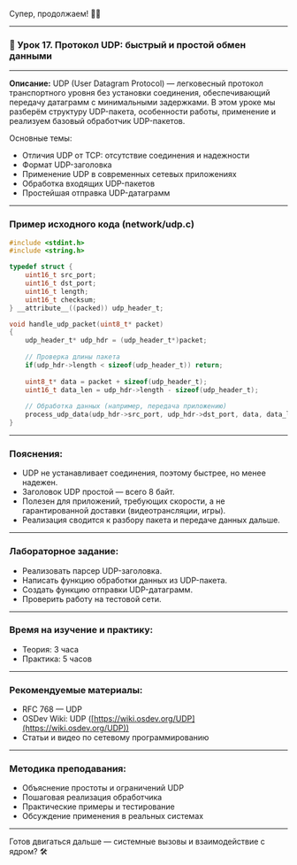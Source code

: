 Супер, продолжаем! 🚀🎉

---

### 🔹 Урок 17. Протокол UDP: быстрый и простой обмен данными

---

**Описание:**
UDP (User Datagram Protocol) — легковесный протокол транспортного уровня без установки соединения, обеспечивающий передачу датаграмм с минимальными задержками. В этом уроке мы разберём структуру UDP-пакета, особенности работы, применение и реализуем базовый обработчик UDP-пакетов.

Основные темы:

* Отличия UDP от TCP: отсутствие соединения и надежности
* Формат UDP-заголовка
* Применение UDP в современных сетевых приложениях
* Обработка входящих UDP-пакетов
* Простейшая отправка UDP-датаграмм

---

### Пример исходного кода (network/udp.c)

```c
#include <stdint.h>
#include <string.h>

typedef struct {
    uint16_t src_port;
    uint16_t dst_port;
    uint16_t length;
    uint16_t checksum;
} __attribute__((packed)) udp_header_t;

void handle_udp_packet(uint8_t* packet)
{
    udp_header_t* udp_hdr = (udp_header_t*)packet;
    
    // Проверка длины пакета
    if(udp_hdr->length < sizeof(udp_header_t)) return;
    
    uint8_t* data = packet + sizeof(udp_header_t);
    uint16_t data_len = udp_hdr->length - sizeof(udp_header_t);
    
    // Обработка данных (например, передача приложению)
    process_udp_data(udp_hdr->src_port, udp_hdr->dst_port, data, data_len);
}
```

---

### Пояснения:

* UDP не устанавливает соединения, поэтому быстрее, но менее надежен.
* Заголовок UDP простой — всего 8 байт.
* Полезен для приложений, требующих скорости, а не гарантированной доставки (видеотрансляции, игры).
* Реализация сводится к разбору пакета и передаче данных дальше.

---

### Лабораторное задание:

* Реализовать парсер UDP-заголовка.
* Написать функцию обработки данных из UDP-пакета.
* Создать функцию отправки UDP-датаграмм.
* Проверить работу на тестовой сети.

---

### Время на изучение и практику:

* Теория: 3 часа
* Практика: 5 часов

---

### Рекомендуемые материалы:

* RFC 768 — UDP
* OSDev Wiki: UDP ([https://wiki.osdev.org/UDP](https://wiki.osdev.org/UDP))
* Статьи и видео по сетевому программированию

---

### Методика преподавания:

* Объяснение простоты и ограничений UDP
* Пошаговая реализация обработчика
* Практические примеры и тестирование
* Обсуждение применения в реальных системах

---

Готов двигаться дальше — системные вызовы и взаимодействие с ядром? 🛠️

